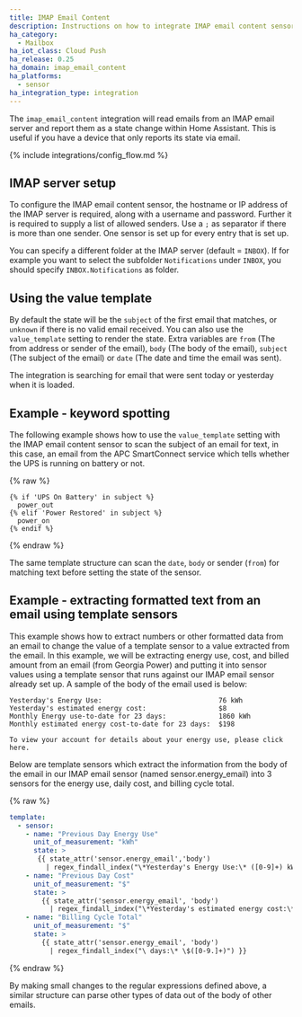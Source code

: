 ```yaml
---
title: IMAP Email Content
description: Instructions on how to integrate IMAP email content sensor into Home Assistant.
ha_category:
  - Mailbox
ha_iot_class: Cloud Push
ha_release: 0.25
ha_domain: imap_email_content
ha_platforms:
  - sensor
ha_integration_type: integration
---
```


The `imap_email_content` integration will read emails from an IMAP email server and report them as a state change within Home Assistant. This is useful if you have a device that only reports its state via email.

{% include integrations/config_flow.md %}

## IMAP server setup

To configure the IMAP email content sensor, the hostname or IP address of the IMAP server is required, along with a username and password.
Further it is required to supply a list of allowed senders. Use a `;` as separator if there is more than one sender. One sensor is set up for every entry that is set up.

You can specify a different folder at the IMAP server (default = `INBOX`). If for example you want to select the subfolder `Notifications` under `INBOX`, you should specify `INBOX.Notifications` as folder.

## Using the value template

By default the state will be the `subject` of the first email that matches, or `unknown` if there is no valid email received.
You can also use the `value_template` setting to render the state. Extra variables are `from` (The from address or sender of the email), `body` (The body of the email), `subject` (The subject of the email) or `date` (The date and time the email was sent).

The integration is searching for email that were sent today or yesterday when it is loaded.

## Example - keyword spotting

The following example shows how to use the `value_template` setting with the IMAP email content sensor to scan the subject of an email for text, in this case, an email from the APC SmartConnect service which tells whether the UPS is running on battery or not.

{% raw %}

```jinja
{% if 'UPS On Battery' in subject %}
  power_out
{% elif 'Power Restored' in subject %}
  power_on
{% endif %}
```

{% endraw %}

The same template structure can scan the `date`, `body` or sender (`from`) for matching text before setting the state of the sensor.

## Example - extracting formatted text from an email using template sensors

This example shows how to extract numbers or other formatted data from an email to change the value of a template sensor to a value extracted from the email. In this example, we will be extracting energy use, cost, and billed amount from an email (from Georgia Power) and putting it into sensor values using a template sensor that runs against our IMAP email sensor already set up. A sample of the body of the email used is below:

```text
Yesterday's Energy Use:                             76 kWh
Yesterday's estimated energy cost:                  $8
Monthly Energy use-to-date for 23 days:             1860 kWh
Monthly estimated energy cost-to-date for 23 days:  $198

To view your account for details about your energy use, please click here.
```

Below are template sensors which extract the information from the body of the email in our IMAP email sensor (named sensor.energy_email) into 3 sensors for the energy use, daily cost, and billing cycle total.

{% raw %}

```yaml
template:
  - sensor:
    - name: "Previous Day Energy Use"
      unit_of_measurement: "kWh"
      state: >
       {{ state_attr('sensor.energy_email','body')
         | regex_findall_index("\*Yesterday's Energy Use:\* ([0-9]+) kWh") }}
    - name: "Previous Day Cost"
      unit_of_measurement: "$"
      state: >
        {{ state_attr('sensor.energy_email', 'body')
          | regex_findall_index("\*Yesterday's estimated energy cost:\* \$([0-9.]+)") }}
    - name: "Billing Cycle Total"
      unit_of_measurement: "$"
      state: >
        {{ state_attr('sensor.energy_email', 'body')
          | regex_findall_index("\ days:\* \$([0-9.]+)") }}
```

{% endraw %}

By making small changes to the regular expressions defined above, a similar structure can parse other types of data out of the body of other emails.
